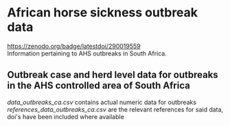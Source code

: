 # African horse sickness outbreak data  
https://zenodo.org/badge/latestdoi/290019559  
Information pertaining to AHS outbreaks in South Africa.

## Outbreak case and herd level data for outbreaks in the AHS controlled area of South Africa 
*data_outbreaks_ca.csv* contains actual numeric data for outbreaks  
*references_data_outbreaks_ca.csv* are the relevant references for said data, doi's have been included where available
